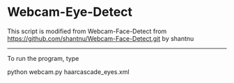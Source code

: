 
Webcam-Eye-Detect
==================

This script is modified from Webcam-Face-Detect from https://github.com/shantnu/Webcam-Face-Detect.git by shantnu

------------------------------------------------------------------------------------------------

To run the program, type

python webcam.py haarcascade_eyes.xml
